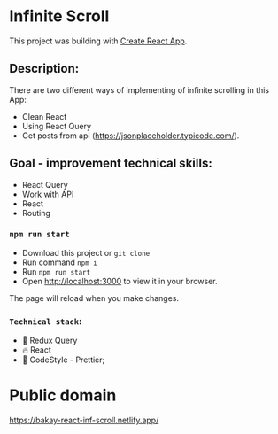 # Infinite Scroll

This project was building with [Create React App](https://github.com/facebook/create-react-app).

## Description:

There are two different ways of implementing of infinite scrolling in this App:

- Clean React
- Using React Query
- Get posts from api (https://jsonplaceholder.typicode.com/).

## Goal - improvement technical skills:

- React Query
- Work with API
- React
- Routing

### `npm run start`

- Download this project or `git clone`
- Run command `npm i`
- Run `npm run start`
- Open [http://localhost:3000](http://localhost:3000) to view it in your browser.

The page will reload when you make changes.

### `Technical stack`:

- :satellite: Redux Query
- :fire: React
- :shoe: CodeStyle - Prettier;

# Public domain

https://bakay-react-inf-scroll.netlify.app/
